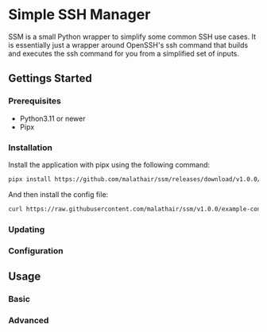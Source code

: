 # Simple SSH Manager

SSM is a small Python wrapper to simplify some common SSH use cases. It is essentially just a wrapper around OpenSSH's ssh command that builds and executes the ssh command for you from a simplified set of inputs.

## Gettings Started

### Prerequisites

 - Python3.11 or newer
 - Pipx

### Installation

Install the application with pipx using the following command:

```bash
pipx install https://github.com/malathair/ssm/releases/download/v1.0.0/malathair_ssm-1.0.0-py3-none-any.whl
```

And then install the config file:

```bash
curl https://raw.githubusercontent.com/malathair/ssm/v1.0.0/example-conf/ssm.conf | sudo cat >> /usr/local/etc/ssm.conf
```

### Updating

### Configuration

## Usage

### Basic

### Advanced
